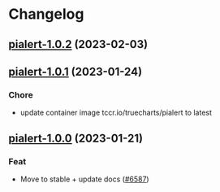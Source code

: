 # Changelog



## [pialert-1.0.2](https://github.com/truecharts/charts/compare/pialert-1.0.1...pialert-1.0.2) (2023-02-03)




## [pialert-1.0.1](https://github.com/truecharts/charts/compare/pialert-1.0.0...pialert-1.0.1) (2023-01-24)

### Chore

- update container image tccr.io/truecharts/pialert to latest
  
  


## [pialert-1.0.0](https://github.com/truecharts/charts/compare/pialert-0.0.4...pialert-1.0.0) (2023-01-21)

### Feat

- Move to stable + update docs ([#6587](https://github.com/truecharts/charts/issues/6587))
  
  
